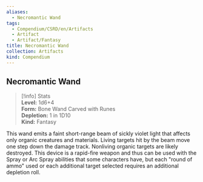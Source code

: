 ```yaml
---
aliases:
  - Necromantic Wand
tags:
  - Compendium/CSRD/en/Artifacts
  - Artifact
  - Artifact/Fantasy
title: Necromantic Wand
collection: Artifacts
kind: Compendium
---
```

## Necromantic Wand  
>[!info] Stats  
> **Level:** 1d6+4  
> **Form:** Bone Wand Carved with Runes  
> **Depletion:** 1 in 1D10  
> **Kind:** Fantasy
  
This wand emits a faint short-range beam of sickly violet light that affects only organic creatures and materials. Living targets hit by the beam move one step down the damage track. Nonliving organic targets are likely destroyed. This device is a rapid-fire weapon and thus can be used with the Spray or Arc Spray abilities that some characters have, but each "round of ammo" used or each additional target selected requires an additional depletion roll.